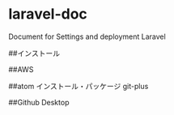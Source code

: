 # laravel-doc
Document for Settings and deployment Laravel

##インストール

##AWS


##atom
インストール・パッケージ
git-plus


##Github Desktop
